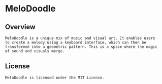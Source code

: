 # MeloDoodle

## Overview

    MeloDoodle is a unique mix of music and visual art. It enables users to create a melody using a keyboard interface, which can then be transformed into a geometric pattern. This is a space where the magic of sound and visuals merge.

## License

    MeloDoodle is licensed under the MIT License.
